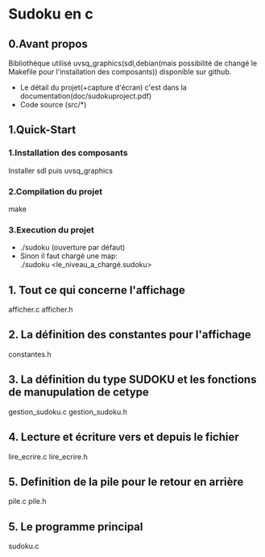 # Sudoku en c 
## 0.Avant propos
Bibliothèque utilisé uvsq_graphics(sdl,debian(mais possibilité de changé le Makefile pour l'installation des composants)) disponible sur github.<br>
- Le détail du projet(+capture d'écran) c'est dans la documentation(doc/sudokuproject.pdf)
- Code source (src/*)
## 1.Quick-Start
### 1.Installation des composants
Installer sdl puis uvsq_graphics
### 2.Compilation du projet
make
### 3.Execution du projet
 - ./sudoku (ouverture par défaut) 
 - Sinon il faut chargé une map:<br>
  ./sudoku <le_niveau_a_chargé.sudoku>
## 1. Tout ce qui concerne l'affichage
afficher.c
afficher.h

## 2. La définition des constantes pour l'affichage
constantes.h

## 3. La définition du type SUDOKU et les fonctions de manupulation de cetype
gestion_sudoku.c
gestion_sudoku.h

## 4. Lecture et écriture vers et depuis le fichier
lire_ecrire.c
lire_ecrire.h

## 5. Definition de la pile pour le retour en arrière
pile.c
pile.h

## 5. Le programme principal
sudoku.c
